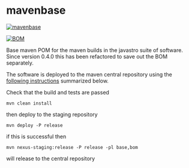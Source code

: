 # mavenbase


[![mavenbase](https://img.shields.io/maven-central/v/org.javastro/javastro-mavenbase.svg?Label=javastro-mavenbase)](https://search.maven.org/artifact/org.javastro/javastro-mavenbase/)

[![BOM](https://img.shields.io/maven-central/v/org.javastro/bom.svg?Label=BOM)](https://search.maven.org/artifact/org.javastro/bom/)

Base maven POM for the maven builds in the javastro suite of software. Since version 0.4.0 this has been refactored to save out the BOM separately.

The  software  is deployed to the maven central 
repository using the [following instructions](http://central.sonatype.org/pages/apache-maven.html)
summarized below.
   
Check that the build and tests are passed

	mvn clean install

then deploy to the staging repository
   
	mvn deploy -P release

if this is successful then

	mvn nexus-staging:release -P release -pl base,bom

will release to the central repository


